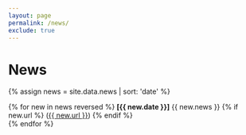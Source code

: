 ```yaml
---
layout: page
permalink: /news/
exclude: true
---
```


<h1> News </h1>

{% assign news = site.data.news | sort: 'date' %}

<p>
{% for new in news reversed %}
  <b>[{{ new.date }}]</b> {{ new.news }}
  {% if new.url %}
  (<a href="{{ new.url }}">{{ new.url }}</a>)
  {% endif %}
  <br />
{% endfor %}
</p>
